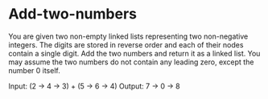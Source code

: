 # Add-two-numbers
You are given two non-empty linked lists representing two non-negative integers. The digits are stored in reverse order and each of their nodes contain a single digit. Add the two numbers and return it as a linked list.  You may assume the two numbers do not contain any leading zero, except the number 0 itself. 

Input: (2 -> 4 -> 3) + (5 -> 6 -> 4) 
Output: 7 -> 0 -> 8
